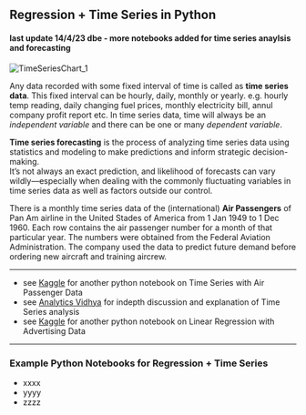 ## Regression + Time Series in Python
#### last update 14/4/23 dbe - more notebooks added for time series anaylsis and forecasting

![TimeSeriesChart_1](https://user-images.githubusercontent.com/52699611/168090912-1c907109-0ae1-442e-b2c3-fb4ea4e62963.jpg)

Any data recorded with some fixed interval of time is called as **time series data**. This fixed interval can be hourly, daily, monthly or yearly. e.g. hourly temp reading, daily changing fuel prices, monthly electricity bill, annul company profit report etc. In time series data, time will always be an *independent variable* and there can be one or many *dependent variable*.

**Time series forecasting** is the process of analyzing time series data using statistics and modeling to make predictions and inform strategic decision-making.  
It’s not always an exact prediction, and likelihood of forecasts can vary wildly—especially when dealing with the commonly fluctuating variables in time series data as well as factors outside our control.

There is a monthly time series data of the (international) **Air Passengers** of Pan Am airline in the United Stades of America from 1 Jan 1949 to 1 Dec 1960. Each row contains the air passenger number for a month of that particular year. The numbers were obtained from the Federal Aviation Administration. The company used the data to predict future demand before ordering new aircraft and training aircrew.  

--- 
* see [Kaggle](https://www.kaggle.com/code/manas13/time-series-air-passenger/notebook) for another python notebook on Time Series with Air Passenger Data
* see [Analytics Vidhya](https://www.analyticsvidhya.com/blog/2021/10/a-comprehensive-guide-to-time-series-analysis/) for indepth discussion and explanation of Time Series analysis
* see [Kaggle](https://www.kaggle.com/code/zebashaikh/linear-regression-on-advertising-dataset/notebook) for another python notebook on Linear Regression with Advertising Data  
---   

### Example Python Notebooks for Regression + Time Series  
+ xxxx
+ yyyy
+ zzzz

